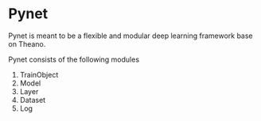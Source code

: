 Pynet
=====

Pynet is meant to be a flexible and modular deep learning framework base on Theano.

Pynet consists of the following modules

1. TrainObject
2. Model
3. Layer
4. Dataset
5. Log

